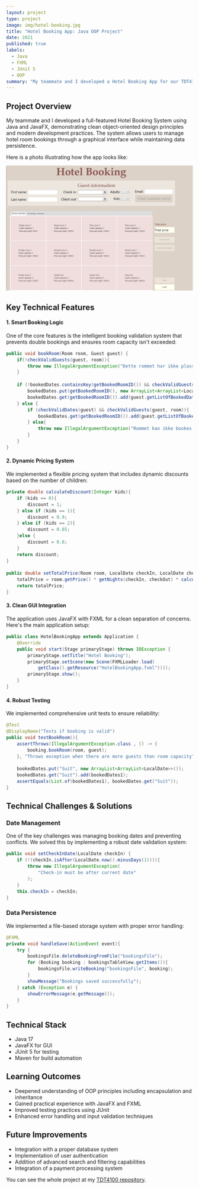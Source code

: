 ```yaml
---
layout: project
type: project
image: img/hotel-booking.jpg
title: "Hotel Booking App: Java OOP Project"
date: 2021
published: true
labels:
  - Java
  - FXML
  - JUnit 5
  - OOP
summary: "My teammate and I developed a Hotel Booking App for our TDT4100: Object-Oriented Programming course at the Norwegian Univeristy of Science and Technology"
---
```


## Project Overview
My teammate and I developed a full-featured Hotel Booking System using Java and JavaFX, demonstrating clean object-oriented design principles and modern development practices. The system allows users to manage hotel room bookings through a graphical interface while maintaining data persistence.


Here is a photo illustrating how the app looks like:

<p align="left">
  <img src="../img/hotel-booking.png" width="800">
</p>



## Key Technical Features

#### 1. Smart Booking Logic
One of the core features is the intelligent booking validation system that prevents double bookings and ensures room capacity isn't exceeded:

```java
public void bookRoom(Room room, Guest guest) {
    if(!checkValidGuests(guest, room)){
        throw new IllegalArgumentException("Dette rommet har ikke plass til så mange gjester");
    }

    if (!bookedDates.containsKey(getBookedRoomID()) && checkValidGuests(guest, room)){
        bookedDates.put(getBookedRoomID(), new ArrayList<ArrayList<LocalDate>>());
        bookedDates.get(getBookedRoomID()).add(guest.getListOfBookedDates());
    } else {
        if (checkValidDates(guest) && checkValidGuests(guest, room)){
            bookedDates.get(getBookedRoomID()).add(guest.getListOfBookedDates());
        } else{
            throw new IllegalArgumentException("Rommet kan ikke bookes innen disse datoene");
        } 
    }
}
```

#### 2. Dynamic Pricing System
We implemented a flexible pricing system that includes dynamic discounts based on the number of children:

```java
private double calculateDiscount(Integer kids){
    if (kids == 0){
        discount = 1;
    } else if (kids == 1){
        discount = 0.9;
    } else if (kids == 2){
        discount = 0.85;
    }else {
        discount = 0.8;
    }
    return discount;
}

public double setTotalPrice(Room room, LocalDate checkIn, LocalDate checkOut, int kids){
    totalPrice = room.getPrice() * getNights(checkIn, checkOut) * calculateDiscount(kids);
    return totalPrice;  
}
```

#### 3. Clean GUI Integration
The application uses JavaFX with FXML for a clean separation of concerns. Here's the main application setup:

```java
public class HotelBookingApp extends Application {
    @Override
    public void start(Stage primaryStage) throws IOException {
        primaryStage.setTitle("Hotel Booking");
        primaryStage.setScene(new Scene(FXMLLoader.load(
            getClass().getResource("HotelBookingApp.fxml"))));
        primaryStage.show();
    } 
}
```

#### 4. Robust Testing
We implemented comprehensive unit tests to ensure reliability:

```java
@Test
@DisplayName("Tests if booking is valid")
public void testBookRoom(){
    assertThrows(IllegalArgumentException.class , () -> {
        booking.bookRoom(room, guest);
    }, "Throws exception when there are more guests than room capacity");

    bookedDates.put("Suit", new ArrayList<ArrayList<LocalDate>>());
    bookedDates.get("Suit").add(bookedDates1);
    assertEquals(List.of(bookedDates1), bookedDates.get("Suit"));
}
```

## Technical Challenges & Solutions

### Date Management
One of the key challenges was managing booking dates and preventing conflicts. We solved this by implementing a robust date validation system:

```java
public void setCheckInDate(LocalDate checkIn) {
    if (!(checkIn.isAfter(LocalDate.now().minusDays(1)))){
        throw new IllegalArgumentException(
            "Check-in must be after current date"
        );
    }
    this.checkIn = checkIn;  
}
```

### Data Persistence
We implemented a file-based storage system with proper error handling:

```java
@FXML
private void handleSave(ActionEvent event){
    try {
        bookingsFile.deleteBookingFromFile("bookingsFile");
        for (Booking booking : bookingsTableView.getItems()){ 
            bookingsFile.writeBooking("bookingsFile", booking);    
        }
        showMessage("Bookings saved successfully");
    } catch (Exception e) {
        showErrorMessage(e.getMessage());
    }
}
```

## Technical Stack
- Java 17
- JavaFX for GUI
- JUnit 5 for testing
- Maven for build automation

## Learning Outcomes
- Deepened understanding of OOP principles including encapsulation and inheritance
- Gained practical experience with JavaFX and FXML
- Improved testing practices using JUnit
- Enhanced error handling and input validation techniques

## Future Improvements
- Integration with a proper database system
- Implementation of user authentication
- Addition of advanced search and filtering capabilities
- Integration of a payment processing system


You can see the whole project at my [TDT4100 repository](https://github.com/chrshol/TDT4100.git).
